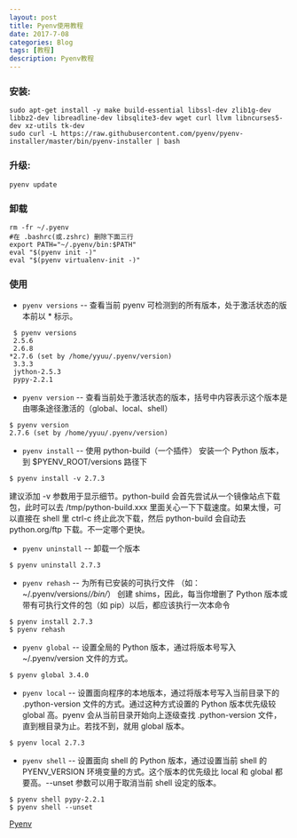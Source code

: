 ```yaml
---
layout: post
title: Pyenv使用教程
date: 2017-7-08
categories: Blog
tags: [教程]
description: Pyenv教程
---
```


### 安装:
~~~
sudo apt-get install -y make build-essential libssl-dev zlib1g-dev libbz2-dev libreadline-dev libsqlite3-dev wget curl llvm libncurses5-dev xz-utils tk-dev
sudo curl -L https://raw.githubusercontent.com/pyenv/pyenv-installer/master/bin/pyenv-installer | bash
~~~

### 升级:
~~~
pyenv update
~~~

### 卸载
~~~
rm -fr ~/.pyenv
#在 .bashrc(或.zshrc) 删除下面三行
export PATH="~/.pyenv/bin:$PATH"
eval "$(pyenv init -)"
eval "$(pyenv virtualenv-init -)"
~~~

### 使用
+ `pyenv versions` -- 查看当前 pyenv 可检测到的所有版本，处于激活状态的版本前以 * 标示。
~~~
 $ pyenv versions
 2.5.6
 2.6.8
*2.7.6 (set by /home/yyuu/.pyenv/version)
 3.3.3
 jython-2.5.3
 pypy-2.2.1
~~~

+ `pyenv version` -- 查看当前处于激活状态的版本，括号中内容表示这个版本是由哪条途径激活的（global、local、shell）
~~~
$ pyenv version
2.7.6 (set by /home/yyuu/.pyenv/version)
~~~

+ `pyenv install` -- 使用 python-build（一个插件） 安装一个 Python 版本，到 $PYENV_ROOT/versions 路径下
~~~
$ pyenv install -v 2.7.3
~~~
建议添加 -v 参数用于显示细节。python-build 会首先尝试从一个镜像站点下载包，此时可以去 /tmp/python-build.xxx 里面关心一下下载速度。如果太慢，可以直接在 shell 里 ctrl-c 终止此次下载，然后 python-build 会自动去 python.org/ftp 下载。不一定哪个更快。

+ `pyenv uninstall` -- 卸载一个版本
~~~
$ pyenv uninstall 2.7.3
~~~

+ `pyenv rehash` -- 为所有已安装的可执行文件 （如：~/.pyenv/versions/*/bin/*） 创建 shims，因此，每当你增删了 Python 版本或带有可执行文件的包（如 pip）以后，都应该执行一次本命令
~~~
$ pyenv install 2.7.3
$ pyenv rehash
~~~

+ `pyenv global` -- 设置全局的 Python 版本，通过将版本号写入 ~/.pyenv/version 文件的方式。
~~~
$ pyenv global 3.4.0
~~~

+ `pyenv local` -- 设置面向程序的本地版本，通过将版本号写入当前目录下的 .python-version 文件的方式。通过这种方式设置的 Python 版本优先级较 global 高。pyenv 会从当前目录开始向上逐级查找 .python-version 文件，直到根目录为止。若找不到，就用 global 版本。
~~~
$ pyenv local 2.7.3
~~~

+ `pyenv shell` -- 设置面向 shell 的 Python 版本，通过设置当前 shell 的 PYENV_VERSION 环境变量的方式。这个版本的优先级比 local 和 global 都要高。--unset 参数可以用于取消当前 shell 设定的版本。
~~~
$ pyenv shell pypy-2.2.1
$ pyenv shell --unset
~~~

[Pyenv](https://github.com/pyenv/pyenv, "Pyenv")